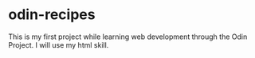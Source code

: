 # odin-recipes

This is my first project while learning web development through the Odin Project. I will use my html skill.